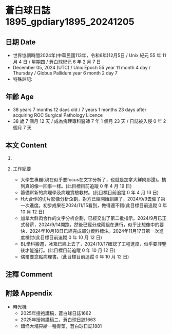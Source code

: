 [_metadata_:encoding]: - "utf-8"
[_metadata_:language]: - "zh-Hant-TW"
[_metadata_:fileformat]: - "markdown"
[_metadata_:MIME_type]: - "text/plain"
[_metadata_:markdown_version]: - "commonmark version 0.30"
[_metadata_:markdown_spec]: - "https://spec.commonmark.org/0.30/"

# 蒼白球日誌1895_gpdiary1895_20241205 #

## 日期 Date ##

* 世界協調時間2024年(中華民國113年，令和6年)12月5日 / Unix 紀元 55 年 11 月 4 日 / 星期四 / 蒼白球紀元 6 年 2 月 7 日
* December 05, 2024 (UTC) / Unix Epoch 55 year 11 month 4 day / Thursday / Globus Pallidum year 6 month 2 day 7
* 特殊註記:

## 年齡 Age ##

* 38 years 7 months 12 days old / 7 years 1 months 23 days after acquiring ROC Surgical Pathology Licence
* 38 歲 7 個月 12 天 / 成為病理專科醫師 7 年 1 個月 23 天 / 日誌被入侵 0 年 2 個月 7 天

## 本文 Content ##

1. 

2. 工作紀要

    - 大學生專題(現在似乎要focus在文字分析了，也就是加拿大鮮肉那邊)。搞到真的像一回事一樣。(此目標目前追蹤 0 年 4 月 19 日)
    - 籌備嶄新的病理學及病理實驗教材。(此目標目前追蹤 0 年 4 月 13 日)
    - H大合作的切片影像分析企劃，對方已經開始訓練了，2024/9/9去催了第一次進度。初步成果在2024/11/15看到，做得還不錯(此目標目前追蹤 0 年 10 月 12 日)
    - 加拿大鮮肉合作的文字分析企劃，已經交出了第二批指示。2024/9月已正式發薪，2024/9/14開跑，然後已經分成兩組在進行，似乎比想像中的要快，2024年10月18日已經完成部分資料標注。2024年11月17日第一次進度檢討(此目標目前追蹤 0 年 10 月 12 日)
    - BL學科搬遷，冰箱已經上去了，2024/10/17確認了工程進度，似乎要評鑒後才能進行。(此目標目前追蹤 0 年 10 月 12 日)
    - 偶爾要念點病理書。(此目標目前追蹤 0 年 10 月 12 日)

## 注釋 Comment ##


## 附錄 Appendix ##

* 時光機
    - 2025年授袍講稿，蒼白球日誌1662
    - 2025年授袍講稿二，蒼白球日誌1663
    - 錯怪大埔只給一種青菜，蒼白球日誌1881
